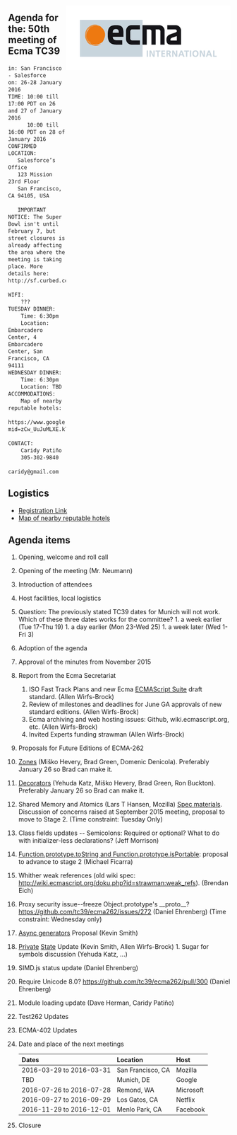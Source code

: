 <img src="../images/Ecma_RVB-003.jpg"
     align="right" alt="" />

## Agenda for the: 50th meeting of Ecma TC39

    in: San Francisco - Salesforce
    on: 26-28 January 2016
    TIME: 10:00 till 17:00 PDT on 26 and 27 of January 2016
          10:00 till 16:00 PDT on 28 of January 2016
    CONFIRMED LOCATION:
       Salesforce’s Office
       123 Mission 23rd Floor
       San Francisco, CA 94105, USA

       IMPORTANT NOTICE: The Super Bowl isn't until February 7, but street closures is already affecting the area where the meeting is taking place. More details here: http://sf.curbed.com/archives/2016/01/22/get_ready_super_bowl_street_closures_start_tomorrow.php

    WIFI:
        ???
    TUESDAY DINNER:
        Time: 6:30pm
        Location: Embarcadero Center, 4 Embarcadero Center, San Francisco, CA 94111
    WEDNESDAY DINNER:
        Time: 6:30pm
        Location: TBD
    ACCOMMODATIONS:
        Map of nearby reputable hotels:
        https://www.google.com/maps/d/edit?mid=zCw_UuJuMLXE.k7jLE43b3qhE&usp=sharing

    CONTACT:
        Caridy Patiño
        305-302-9840
        caridy@gmail.com

## Logistics

- [Registration Link](https://ecma-international.doodle.com/poll/swz9zuggvuzarg6f)
- [Map of nearby reputable hotels](https://www.google.com/maps/d/edit?mid=zCw_UuJuMLXE.k7jLE43b3qhE&usp=sharing)

## Agenda items

1. Opening, welcome and roll call
  1. Opening of the meeting (Mr. Neumann)
  1. Introduction of attendees
  1. Host facilities, local logistics
  1. Question: The previously stated TC39 dates for Munich will not work. Which of these three dates works for the committee?
    1. a week earlier (Tue 17-Thu 19)
    1. a day earlier (Mon 23-Wed 25)
    1. a week later (Wed 1-Fri 3)
1. Adoption of the agenda
1. Approval of the minutes from November 2015
1. Report from the Ecma Secretariat
    1. ISO Fast Track Plans and new Ecma [ECMAScript Suite](https://members.ecma-international.org/get.php?group=TC39&file=2016_sub_tc39-2016-003.doc) draft standard. (Allen Wirfs-Brock)
    1. Review of milestones and deadlines for June GA approvals of new standard editions. (Allen Wirfs-Brock)
    1. Ecma archiving and web hosting issues: Github, wiki.ecmascript.org, etc. (Allen Wirfs-Brock)
    1. Invited Experts funding strawman (Allen Wirfs-Brock)
1. Proposals for Future Editions of ECMA-262
  1. [Zones](https://docs.google.com/presentation/d/1H3E2ToJ8VHgZS8eS6bRv-vg5OksObj5wv6gyzJJwOK0/edit#slide=id.p) (Miško Hevery, Brad Green, Domenic Denicola). Preferably January 26 so Brad can make it.
  1. [Decorators](https://github.com/wycats/javascript-decorators) (Yehuda Katz, Miško Hevery, Brad Green, Ron Buckton). Preferably January 26 so Brad can make it.
  1. Shared Memory and Atomics (Lars T Hansen, Mozilla) [Spec materials](https://github.com/lars-t-hansen/ecmascript_sharedmem).  Discussion of concerns raised at September 2015 meeting, proposal to move to Stage 2. (Time constraint: Tuesday Only)
  1. Class fields updates -- Semicolons: Required or optional? What to do with initializer-less declarations? (Jeff Morrison)
  1. [Function.prototype.toString and Function.prototype.isPortable](https://github.com/michaelficarra/Function-prototype-toString-revision): proposal to advance to stage 2 (Michael Ficarra)
  1. Whither weak references (old wiki spec: http://wiki.ecmascript.org/doku.php?id=strawman:weak_refs). (Brendan Eich)
  1. Proxy security issue--freeze Object.prototype's \_\_proto\_\_? https://github.com/tc39/ecma262/issues/272 (Daniel Ehrenberg) (Time constraint: Wednesday only)
  1. [Async generators](https://github.com/zenparsing/async-iteration) Proposal (Kevin Smith)
  1. [Private](https://github.com/zenparsing/es-private-fields) [State](https://github.com/wycats/javascript-private-state) Update (Kevin Smith, Allen Wirfs-Brock)
    1. Sugar for symbols discussion (Yehuda Katz, ...)
  1. SIMD.js status update (Daniel Ehrenberg)
  1. Require Unicode 8.0? https://github.com/tc39/ecma262/pull/300 (Daniel Ehrenberg)
  1. Module loading update (Dave Herman, Caridy Patiño)
1. Test262 Updates
1. ECMA-402 Updates
1. Date and place of the next meetings

    | Dates                    | Location          | Host       |
    |--------------------------|-------------------|------------|
    | 2016-03-29 to 2016-03-31 | San Francisco, CA | Mozilla    |
    | TBD                      | Munich, DE        | Google     |
    | 2016-07-26 to 2016-07-28 | Remond, WA        | Microsoft  |
    | 2016-09-27 to 2016-09-29 | Los Gatos, CA     | Netflix    |
    | 2016-11-29 to 2016-12-01 | Menlo Park, CA    | Facebook   |

1. Closure
